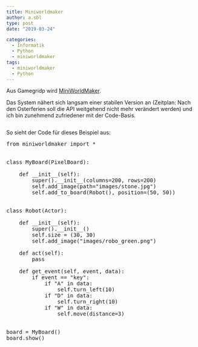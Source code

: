 ```yaml
---
title: Miniworldmaker
author: a.sbl
type: post
date: "2019-03-24"

categories:
  - Informatik
  - Python
  - miniworldmaker
tags:
  - miniworldmaker
  - Python
---
```

Aus Gamegridp wird [MiniWorldMaker][1].

Das System nähert sich langsam einer stabilen Version an (Zeitplan: Nach den Osterferien soll die API weitgehend nicht mehr verändert werden) und ich bin zunehmend zufriedener mit der Code-Basis.<figure class="wp-block-image">

<img src="https://it-teaching.de/wp/wp-content/uploads/2019/03/image.png" alt="" class="wp-image-399" /></figure> 

So sieht der Code für dieses Beispiel aus:

<pre class="EnlighterJSRAW" data-enlighter-language="python" data-enlighter-theme="" data-enlighter-highlight="" data-enlighter-linenumbers="" data-enlighter-lineoffset="" data-enlighter-title="" data-enlighter-group="">from miniworldmaker import *


class MyBoard(PixelBoard):

    def __init__(self):
        super().__init__(columns=200, rows=200)
        self.add_image(path="images/stone.jpg")
        self.add_to_board(Robot(), position=(50, 50))


class Robot(Actor):

    def __init__(self):
        super().__init__()
        self.size = (30, 30)
        self.add_image("images/robo_green.png")

    def act(self):
        pass

    def get_event(self, event, data):
        if event == "key":
            if "A" in data:
                self.turn_left(10)
            if "D" in data:
                self.turn_right(10)
            if "W" in data:
                self.move(distance=3)


board = MyBoard()
board.show()
</pre>

 [1]: http://miniworldmaker.it-teaching.de/
